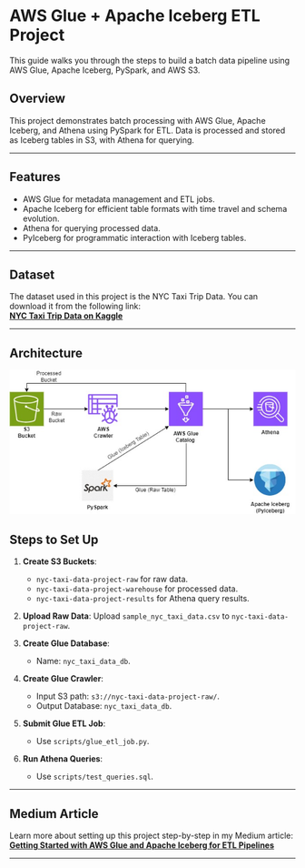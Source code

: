 # AWS Glue + Apache Iceberg ETL Project

This guide walks you through the steps to build a batch data pipeline using AWS Glue, Apache Iceberg, PySpark, and AWS S3.

## Overview
This project demonstrates batch processing with AWS Glue, Apache Iceberg, and Athena using PySpark for ETL. Data is processed and stored as Iceberg tables in S3, with Athena for querying.

---

## Features
- AWS Glue for metadata management and ETL jobs.
- Apache Iceberg for efficient table formats with time travel and schema evolution.
- Athena for querying processed data.
- PyIceberg for programmatic interaction with Iceberg tables.

---


## Dataset
The dataset used in this project is the NYC Taxi Trip Data. You can download it from the following link:  
**[NYC Taxi Trip Data on Kaggle](https://www.kaggle.com/datasets/elemento/nyc-yellow-taxi-trip-data?resource=download)**

---

## Architecture
![alt text](<Apache Iceberg Architecture.jpg>)

## Steps to Set Up

1. **Create S3 Buckets**:
   - `nyc-taxi-data-project-raw` for raw data.
   - `nyc-taxi-data-project-warehouse` for processed data.
   - `nyc-taxi-data-project-results` for Athena query results.

2. **Upload Raw Data**:
   Upload `sample_nyc_taxi_data.csv` to `nyc-taxi-data-project-raw`.

3. **Create Glue Database**:
   - Name: `nyc_taxi_data_db`.

4. **Create Glue Crawler**:
   - Input S3 path: `s3://nyc-taxi-data-project-raw/`.
   - Output Database: `nyc_taxi_data_db`.

5. **Submit Glue ETL Job**:
   - Use `scripts/glue_etl_job.py`.

6. **Run Athena Queries**:
   - Use `scripts/test_queries.sql`.

---

## Medium Article
Learn more about setting up this project step-by-step in my Medium article:  
**[Getting Started with AWS Glue and Apache Iceberg for ETL Pipelines](https://medium.com/@gaganabbot04/getting-started-with-aws-glue-and-apache-iceberg-for-etl-pipelines-9c04b233b8b9)**

---

